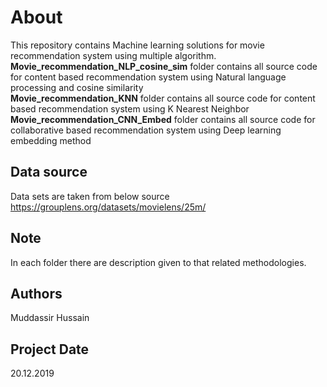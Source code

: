 # About
This repository contains Machine learning solutions for movie recommendation system using multiple algorithm.<br>
**Movie_recommendation_NLP_cosine_sim** folder contains all source code for content based recommendation system using Natural language processing and cosine similarity <br>
**Movie_recommendation_KNN** folder contains all source code for content based recommendation system using K Nearest Neighbor<br>
**Movie_recommendation_CNN_Embed** folder contains all source code for collaborative based recommendation system using Deep learning embedding method<br>
## Data source
Data sets are taken from below source<br>
<a href="https://grouplens.org/datasets/movielens/25m/">https://grouplens.org/datasets/movielens/25m/</a>
## Note 
In each folder there are description given to that related methodologies.
## Authors
Muddassir Hussain 
## Project Date
20.12.2019



